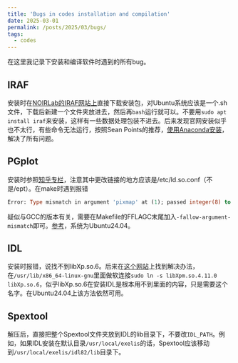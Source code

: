 ```yaml
---
title: 'Bugs in codes installation and compilation'
date: 2025-03-01
permalink: /posts/2025/03/bugs/
tags:
  - codes
---
```


在这里我记录下安装和编译软件时遇到的所有bug。

## IRAF
安装时在[NOIRLab的IRAF网站上](https://iraf.noirlab.edu/)直接下载安装包，对Ubuntu系统应该是一个.sh文件，下载后新建一个文件夹放进去，然后再`bash`运行就可以。不要用`sudo apt install iraf`来安装，这样有一些数据处理包装不进去。后来发现官网安装似乎也不太行，有些命令无法运行，按照Sean Points的推荐，[使用Anaconda安装](https://faculty1.coloradocollege.edu/~sburns/courses/18-19/pc362/Anaconda_IRAF_install.html)，解决了所有问题。

## PGplot
安装时参照[知乎专栏](https://zhuanlan.zhihu.com/p/345035429)，注意其中更改链接的地方应该是/etc/ld.so.conf（不是/ept）。在make时遇到报错
```fortran
Error: Type mismatch in argument 'pixmap' at (1); passed integer(8) to integer(1)
```
疑似与GCC的版本有关，需要在Makefile的FFLAGC末尾加入`-fallow-argument-mismatch`即可。[参考](bugs.debian.org/cgi-bin/bugreport.cgi?bug=966172)，系统为Ubuntu24.04。

## IDL
安装时报错，说找不到libXp.so.6。后来在[这个网站](https://askubuntu.com/questions/944838/libxp-so-6-missing-for-ubuntu-17-04)上找到解决办法，在```/usr/lib/x86_64-linux-gnu```里面做软连接```sudo ln -s libXpm.so.4.11.0 libXp.so.6```，似乎libXp.so.6在安装IDL是根本用不到里面的内容，只是需要这个名字。在Ubuntu24.04上该方法依然可用。

## Spextool
解压后，直接把整个Spextool文件夹放到IDL的lib目录下，不要改```IDL_PATH```。例如，如果IDL安装在默认目录```/usr/local/exelis```的话，Spextool应该移动到```/usr/local/exelis/idl82/lib```目录下。

